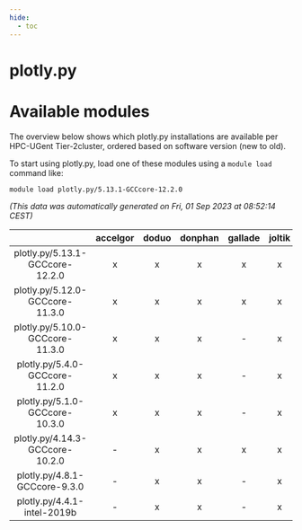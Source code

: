 ```yaml
---
hide:
  - toc
---
```


plotly.py
=========

# Available modules


The overview below shows which plotly.py installations are available per HPC-UGent Tier-2cluster, ordered based on software version (new to old).

To start using plotly.py, load one of these modules using a `module load` command like:

```shell
module load plotly.py/5.13.1-GCCcore-12.2.0
```

*(This data was automatically generated on Fri, 01 Sep 2023 at 08:52:14 CEST)*  

| |accelgor|doduo|donphan|gallade|joltik|skitty|swalot|victini|
| :---: | :---: | :---: | :---: | :---: | :---: | :---: | :---: | :---: |
|plotly.py/5.13.1-GCCcore-12.2.0|x|x|x|x|x|x|x|x|
|plotly.py/5.12.0-GCCcore-11.3.0|x|x|x|x|x|x|x|x|
|plotly.py/5.10.0-GCCcore-11.3.0|x|x|x|-|x|x|x|x|
|plotly.py/5.4.0-GCCcore-11.2.0|x|x|x|-|x|x|x|x|
|plotly.py/5.1.0-GCCcore-10.3.0|x|x|x|-|x|x|x|x|
|plotly.py/4.14.3-GCCcore-10.2.0|-|x|x|x|x|x|x|x|
|plotly.py/4.8.1-GCCcore-9.3.0|-|x|x|-|x|x|x|x|
|plotly.py/4.4.1-intel-2019b|-|x|x|-|x|x|x|x|
